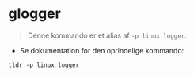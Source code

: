 # glogger

> Denne kommando er et alias af `-p linux logger`.

- Se dokumentation for den oprindelige kommando:

`tldr -p linux logger`
